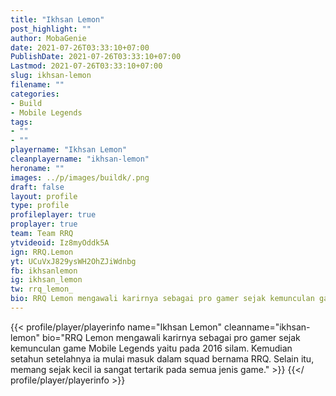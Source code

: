 ```yaml
---
title: "Ikhsan Lemon"
post_highlight: ""
author: MobaGenie
date: 2021-07-26T03:33:10+07:00
PublishDate: 2021-07-26T03:33:10+07:00
Lastmod: 2021-07-26T03:33:10+07:00
slug: ikhsan-lemon
filename: ""
categories: 
- Build 
- Mobile Legends
tags: 
- ""
- ""
playername: "Ikhsan Lemon"
cleanplayername: "ikhsan-lemon"
heroname: ""
images: ../p/images/buildk/.png
draft: false
layout: profile
type: profile
profileplayer: true
proplayer: true
team: Team RRQ
ytvideoid: Iz8myOddk5A
ign: RRQ.Lemon
yt: UCuVxJ829ysWH2OhZJiWdnbg
fb: ikhsanlemon
ig: ikhsan_lemon
tw: rrq_lemon_
bio: RRQ Lemon mengawali karirnya sebagai pro gamer sejak kemunculan game Mobile Legends yaitu pada 2016 silam. Kemudian setahun setelahnya ia mulai masuk dalam squad bernama RRQ. Selain itu, memang sejak kecil ia sangat tertarik pada semua jenis game.
---
```


{{< profile/player/playerinfo name="Ikhsan Lemon" cleanname="ikhsan-lemon" bio="RRQ Lemon mengawali karirnya sebagai pro gamer sejak kemunculan game Mobile Legends yaitu pada 2016 silam. Kemudian setahun setelahnya ia mulai masuk dalam squad bernama RRQ. Selain itu, memang sejak kecil ia sangat tertarik pada semua jenis game." >}} {{</ profile/player/playerinfo >}}
 
